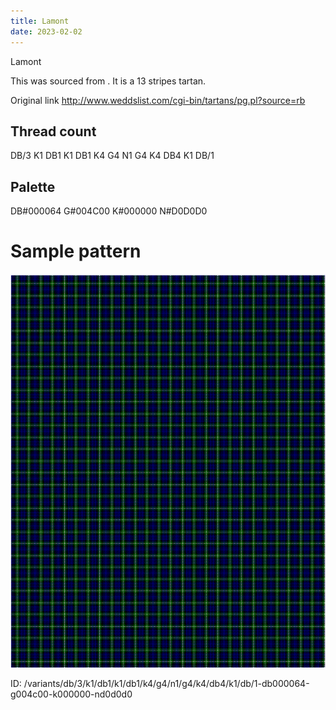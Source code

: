 ```yaml
---
title: Lamont
date: 2023-02-02
---
```

Lamont

This was sourced from <no value>.  It is a 13 stripes tartan.

Original link http://www.weddslist.com/cgi-bin/tartans/pg.pl?source=rb

## Thread count
DB/3 K1 DB1 K1 DB1 K4 G4 N1 G4 K4 DB4 K1 DB/1

## Palette
DB#000064 G#004C00 K#000000 N#D0D0D0

# Sample pattern

![Tartan detail](tartan.png "DB/3 K1 DB1 K1 DB1 K4 G4 N1 G4 K4 DB4 K1 DB/1 tartan")

ID: /variants/db/3/k1/db1/k1/db1/k4/g4/n1/g4/k4/db4/k1/db/1-db000064-g004c00-k000000-nd0d0d0